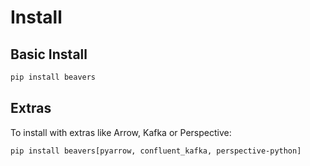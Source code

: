 # Install

## Basic Install

```sh
pip install beavers
```

## Extras

To install with extras like Arrow, Kafka or Perspective:

```sh
pip install beavers[pyarrow, confluent_kafka, perspective-python]
```
